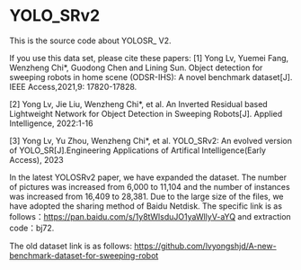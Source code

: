 # YOLO_SRv2
This is the source code about YOLOSR_ V2.

If you use this data set, please cite these papers:
[1] Yong Lv, Yuemei Fang, Wenzheng Chi*, Guodong Chen and Lining Sun. Object detection for sweeping robots in home scene (ODSR-IHS): A novel benchmark dataset[J]. IEEE Access,2021,9: 17820-17828.

[2] Yong Lv, Jie Liu, Wenzheng Chi*, et al. An Inverted Residual based Lightweight Network for Object Detection in Sweeping Robots[J]. Applied Intelligence, 2022:1-16

[3] Yong Lv, Yu Zhou, Wenzheng Chi*, et al. YOLO_SRv2: An evolved version of YOLO_SR[J].Engineering Applications of Artifical Intelligence(Early Access), 2023

In the latest YOLOSRv2 paper, we have expanded the dataset. The number of pictures was increased from 6,000 to 11,104 and the number of instances was increased from 16,409 to 28,381. Due to the large size of the files, we have adopted the sharing method of Baidu Netdisk. The specific link is as follows：https://pan.baidu.com/s/1y8tWlsduJO1yaWllyV-aYQ and extraction code：bj72.

The old dataset link is as follows: https://github.com/lvyongshjd/A-new-benchmark-dataset-for-sweeping-robot
